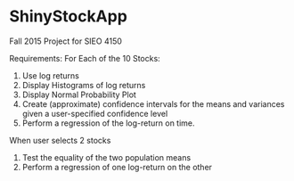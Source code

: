 # ShinyStockApp

Fall 2015 Project for SIEO 4150

Requirements:
For Each of the 10 Stocks:
1) Use log returns
2) Display Histograms of log returns 
3) Display Normal Probability Plot
4) Create (approximate) confidence intervals for the means and variances given a user-specified confidence level
5) Perform a regression of the log-return on time.

When user selects 2 stocks
1) Test the equality of the two population means
2) Perform a regression of one log-return on the other
